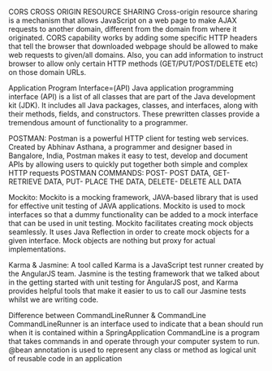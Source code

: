 CORS 
CROSS ORIGIN RESOURCE SHARING
 Cross-origin resource sharing is a mechanism that allows JavaScript on a web page to make AJAX requests to another domain, different from the domain from where it originated.
 CORS capability works by adding some specific HTTP headers that tell the browser that downloaded webpage should be allowed to make web requests to given/all domains. Also, you can add information to instruct browser to allow only certain HTTP methods (GET/PUT/POST/DELETE etc) on those domain URLs.
 
 Application Program Interface=(API)
 Java application programming interface (API) is a list of all classes that are part of the Java development kit (JDK). It includes all Java packages, classes, and interfaces, along with their methods, fields, and constructors. These prewritten classes provide a tremendous amount of functionality to a programmer.

POSTMAN:
 Postman is a powerful HTTP client for testing web services. Created by Abhinav Asthana, a programmer and designer based in Bangalore, India, Postman makes it easy to test, develop and document APIs by allowing users to quickly put together both simple and complex HTTP requests
 POSTMAN COMMANDS:
 POST- POST DATA,
 GET- RETRIEVE DATA,
 PUT- PLACE THE DATA,
 DELETE- DELETE ALL DATA 
 
 Mockito:
 Mockito is a mocking framework, JAVA-based library that is used for effective unit testing of JAVA applications. Mockito is used to mock interfaces so that a dummy functionality can be added to a mock interface that can be used in unit testing. Mockito facilitates creating mock objects seamlessly. It uses Java Reflection in order to create mock objects for a given interface. Mock objects are nothing but proxy for actual implementations.
 
 Karma & Jasmine:
 A tool called Karma is a JavaScript test runner created by the AngularJS team. Jasmine is the testing framework that we talked about in the getting started with unit testing for AngularJS post, and Karma provides helpful tools that make it easier to us to call our Jasmine tests whilst we are writing code.
 
 Difference between CommandLineRunner & CommandLine
    CommandLineRunner is an interface used to indicate that a bean should run when it is contained within a SpringApplication
    CommandLine is a program that takes commands in and operate through your computer system to run.
    @bean annotation is used to represent any class or method as logical unit of reusable code in an application
